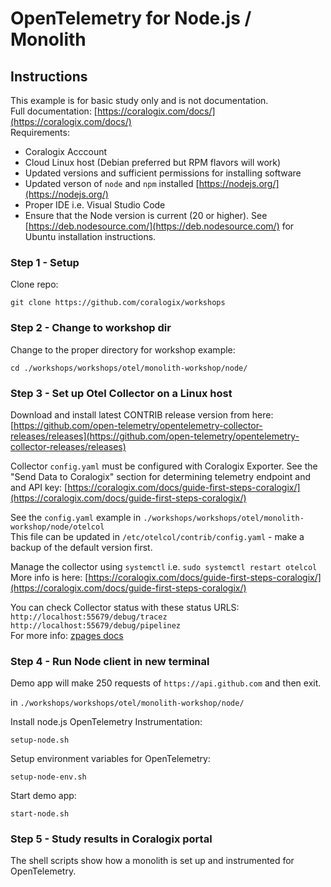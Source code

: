 # OpenTelemetry for Node.js / Monolith

## Instructions

This example is for basic study only and is not documentation.    
Full documentation: [https://coralogix.com/docs/](https://coralogix.com/docs/)  
Requirements:  
- Coralogix Acccount  
- Cloud Linux host (Debian preferred but RPM flavors will work)  
- Updated versions and sufficient permissions for installing software  
- Updated verson of `node` and `npm` installed [https://nodejs.org/](https://nodejs.org/)  
- Proper IDE i.e. Visual Studio Code 
- Ensure that the Node version is current (20 or higher).  See [https://deb.nodesource.com/](https://deb.nodesource.com/) for Ubuntu installation instructions.   

### Step 1 - Setup
Clone repo:
```
git clone https://github.com/coralogix/workshops
```  

### Step 2 - Change to workshop dir
Change to the proper directory for workshop example:  

```
cd ./workshops/workshops/otel/monolith-workshop/node/
```  

### Step 3 - Set up Otel Collector on a Linux host     
Download and install latest CONTRIB release version from here:  
[https://github.com/open-telemetry/opentelemetry-collector-releases/releases](https://github.com/open-telemetry/opentelemetry-collector-releases/releases)  

Collector `config.yaml` must be configured with Coralogix Exporter. See the "Send Data to Coralogix" section for determining telemetry endpoint and and API key: [https://coralogix.com/docs/guide-first-steps-coralogix/](https://coralogix.com/docs/guide-first-steps-coralogix/)    

See the `config.yaml` example in `./workshops/workshops/otel/monolith-workshop/node/otelcol`  
This file can be updated in `/etc/otelcol/contrib/config.yaml` - make a backup of the default version first.    
  
Manage the collector using `systemctl` i.e. `sudo systemctl restart otelcol`  
More info is here: [https://coralogix.com/docs/guide-first-steps-coralogix/](https://coralogix.com/docs/guide-first-steps-coralogix/)  
  
You can check Collector status with these status URLS:  
`http://localhost:55679/debug/tracez`  
`http://localhost:55679/debug/pipelinez`    
For more info: [zpages docs](https://github.com/open-telemetry/opentelemetry-collector/blob/main/extension/zpagesextension/README.md)  


### Step 4 - Run Node client in new terminal  

Demo app will make 250 requests of `https://api.github.com` and then exit.  

in `./workshops/workshops/otel/monolith-workshop/node/` 

Install node.js OpenTelemetry Instrumentation:  
```
setup-node.sh
```  

Setup environment variables for OpenTelemetry:
```
setup-node-env.sh
```  

Start demo app:  
```
start-node.sh
```  

### Step 5 - Study results in Coralogix portal

The shell scripts show how a monolith is set up and instrumented for OpenTelemetry.